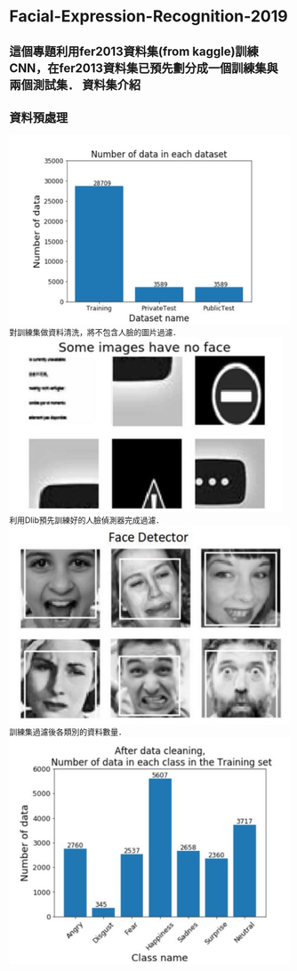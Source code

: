 # Facial-Expression-Recognition-2019
這個專題利用fer2013資料集(from kaggle)訓練CNN，在fer2013資料集已預先劃分成一個訓練集與兩個測試集．
資料集介紹
------
資料預處理
------
![number of data in a predefined data set](https://github.com/Shuntw6096/Facial-Expression-Recognition-2019/blob/master/img/number_ds.JPG)  
對訓練集做資料清洗，將不包含人臉的圖片過濾．  
![clean](https://github.com/Shuntw6096/Facial-Expression-Recognition-2019/blob/master/img/clean.JPG)  
利用Dlib預先訓練好的人臉偵測器完成過濾．
![detector](https://github.com/Shuntw6096/Facial-Expression-Recognition-2019/blob/master/img/detector.JPG)  
訓練集過濾後各類別的資料數量．  
![after cleaning](https://github.com/Shuntw6096/Facial-Expression-Recognition-2019/blob/master/img/after_cleaning.JPG)  



